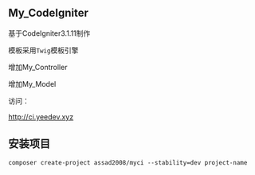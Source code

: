 ## My_CodeIgniter

基于CodeIgniter3.1.11制作
 
模板采用`Twig`模板引擎  

增加My_Controller

增加My_Model  

访问：  

<http://ci.yeedev.xyz>


## 安装项目

`composer create-project assad2008/myci --stability=dev project-name`

